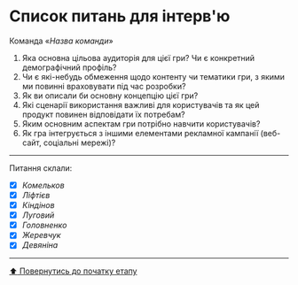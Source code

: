 # Список питань для інтерв'ю
Команда «*Назва команди*»

1. Яка основна цільова аудиторія для цієї гри? Чи є конкретний демографічний профіль?
2. Чи є які-небудь обмеження щодо контенту чи тематики гри, з якими ми повинні враховувати під час розробки?
3. Як ви описали би основну концепцію цієї гри?
4. Які сценарії використання важливі для користувачів та як цей продукт повинен відповідати їх потребам?
5. Яким основним аспектам гри потрібно навчити користувачів?
6. Як гра інтегрується з іншими елементами рекламної кампанії (веб-сайт, соціальні мережі)?

---
Питання склали:			

- [X] *Комельков*
- [x] *Ліфтієв*
- [x] *Кіндінов*
- [X] *Луговий*
- [X] *Головненко*
- [x] *Жеревчук*
- [x] *Девяніна*
---
[:arrow_up: Повернутись до початку етапу](/docs/1.Envisioning/README.md)
